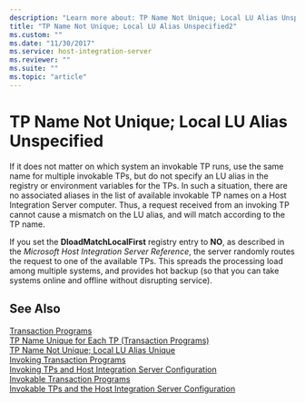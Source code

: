 ```yaml
---
description: "Learn more about: TP Name Not Unique; Local LU Alias Unspecified"
title: "TP Name Not Unique; Local LU Alias Unspecified2"
ms.custom: ""
ms.date: "11/30/2017"
ms.service: host-integration-server
ms.reviewer: ""
ms.suite: ""
ms.topic: "article"
---
```

# TP Name Not Unique; Local LU Alias Unspecified
If it does not matter on which system an invokable TP runs, use the same name for multiple invokable TPs, but do not specify an LU alias in the registry or environment variables for the TPs. In such a situation, there are no associated aliases in the list of available invokable TP names on a Host Integration Server computer. Thus, a request received from an invoking TP cannot cause a mismatch on the LU alias, and will match according to the TP name.  
  
 If you set the **DloadMatchLocalFirst** registry entry to **NO**, as described in the *Microsoft Host Integration Server Reference*, the server randomly routes the request to one of the available TPs. This spreads the processing load among multiple systems, and provides hot backup (so that you can take systems online and offline without disrupting service).  
  
## See Also  
 [Transaction Programs](../core/transaction-programs2.md)   
 [TP Name Unique for Each TP (Transaction Programs)](../core/tp-name-unique-for-each-tp-transaction-programs-1.md)   
 [TP Name Not Unique; Local LU Alias Unique](../core/tp-name-not-unique;-local-lu-alias-unique2.md)   
 [Invoking Transaction Programs](../core/invoking-transaction-programs1.md)   
 [Invoking TPs and Host Integration Server Configuration](../core/invoking-tps-and-host-integration-server-configuration1.md)   
 [Invokable Transaction Programs](../core/invokable-transaction-programs2.md)   
 [Invokable TPs and the Host Integration Server Configuration](../core/invokable-tps-and-the-host-integration-server-configuration1.md)
